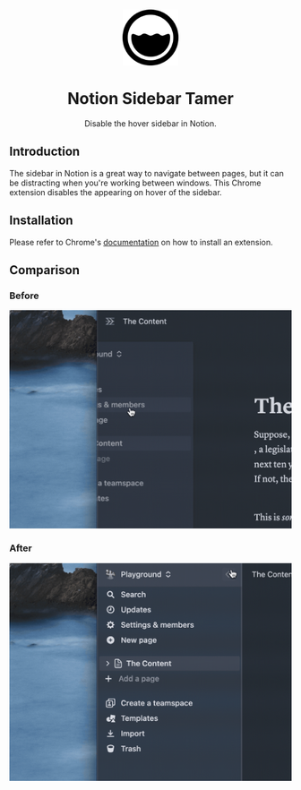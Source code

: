 <br>

<p align="center">
<img src="./images/128.png" style="width:100px;" />
</p>

<h1 align="center">Notion Sidebar Tamer</h1>

<p align="center">
Disable the hover sidebar in Notion.
</p>

## Introduction

The sidebar in Notion is a great way to navigate between pages, but it can be distracting when you're working between windows. This Chrome extension disables the appearing on hover of the sidebar.

## Installation

Please refer to Chrome's [documentation](https://developer.chrome.com/docs/extensions/mv3/getstarted/#manifest) on how to install an extension.

## Comparison

### Before

![Before](./images/before.gif)

### After

![After](./images/after.gif)
